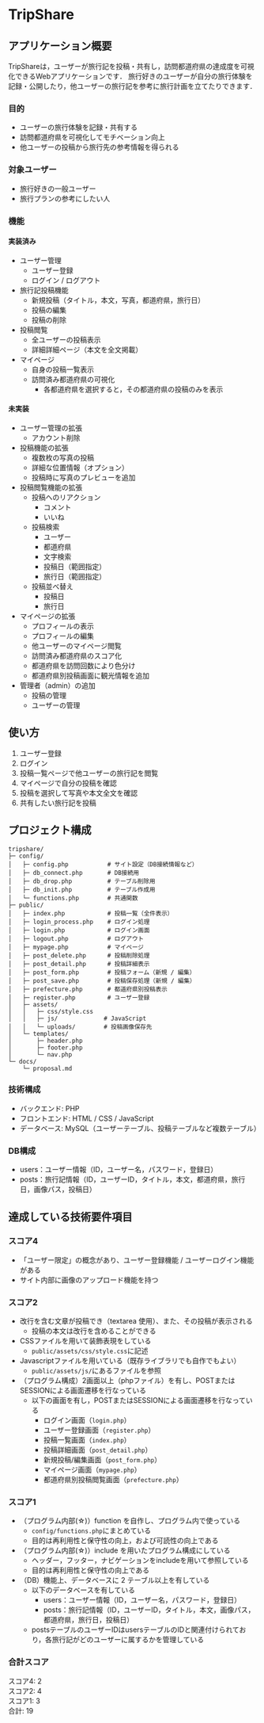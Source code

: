 # TripShare
## アプリケーション概要
TripShareは，ユーザーが旅行記を投稿・共有し，訪問都道府県の達成度を可視化できるWebアプリケーションです． 
旅行好きのユーザーが自分の旅行体験を記録・公開したり，他ユーザーの旅行記を参考に旅行計画を立てたりできます．  

### 目的
- ユーザーの旅行体験を記録・共有する
- 訪問都道府県を可視化してモチベーション向上
- 他ユーザーの投稿から旅行先の参考情報を得られる

### 対象ユーザー
- 旅行好きの一般ユーザー
- 旅行プランの参考にしたい人

### 機能
#### 実装済み
- ユーザー管理
    - ユーザー登録
    - ログイン / ログアウト
- 旅行記投稿機能
    - 新規投稿（タイトル，本文，写真，都道府県，旅行日）
    - 投稿の編集
    - 投稿の削除
- 投稿閲覧
    - 全ユーザーの投稿表示
    - 詳細詳細ページ（本文を全文掲載）
- マイページ
    - 自身の投稿一覧表示
    - 訪問済み都道府県の可視化
        - 各都道府県を選択すると，その都道府県の投稿のみを表示
#### 未実装
- ユーザー管理の拡張
  - アカウント削除
- 投稿機能の拡張
    - 複数枚の写真の投稿
    - 詳細な位置情報（オプション）
    - 投稿時に写真のプレビューを追加
- 投稿閲覧機能の拡張
    - 投稿へのリアクション
        - コメント
        - いいね
    - 投稿検索
        - ユーザー
        - 都道府県
        - 文字検索
        - 投稿日（範囲指定）
        - 旅行日（範囲指定）
    - 投稿並べ替え
        - 投稿日
        - 旅行日
- マイページの拡張
    - プロフィールの表示
    - プロフィールの編集
    - 他ユーザーのマイページ閲覧
    - 訪問済み都道府県のスコア化
    - 都道府県を訪問回数により色分け
    - 都道府県別投稿画面に観光情報を追加
- 管理者（admin）の追加
    - 投稿の管理
    - ユーザーの管理

## 使い方
1. ユーザー登録
2. ログイン
3. 投稿一覧ページで他ユーザーの旅行記を閲覧
4. マイページで自分の投稿を確認
5. 投稿を選択して写真や本文全文を確認
6. 共有したい旅行記を投稿

## プロジェクト構成
```
tripshare/
├─ config/
│   ├─ config.php           # サイト設定（DB接続情報など）
│   ├─ db_connect.php       # DB接続用
│   ├─ db_drop.php          # テーブル削除用
│   ├─ db_init.php          # テーブル作成用
│   └─ functions.php        # 共通関数
├─ public/
│   ├─ index.php            # 投稿一覧（全件表示）
│   ├─ login_process.php    # ログイン処理
│   ├─ login.php            # ログイン画面
│   ├─ logout.php           # ログアウト
│   ├─ mypage.php           # マイページ
│   ├─ post_delete.php      # 投稿削除処理
│   ├─ post_detail.php      # 投稿詳細表示
│   ├─ post_form.php        # 投稿フォーム（新規 / 編集）
│   ├─ post_save.php        # 投稿保存処理（新規 / 編集）
│   ├─ prefecture.php       # 都道府県別投稿表示
│   ├─ register.php         # ユーザー登録
│   ├─ assets/
│   │   ├─ css/style.css
│   │   ├─ js/             # JavaScript
│   │   └─ uploads/        # 投稿画像保存先
│   └─ templates/
│       ├─ header.php
│       ├─ footer.php
│       └─ nav.php
└─ docs/
    └─ proposal.md
```

### 技術構成
- バックエンド: PHP
- フロントエンド: HTML / CSS / JavaScript
- データベース: MySQL（ユーザーテーブル、投稿テーブルなど複数テーブル）

### DB構成
- users：ユーザー情報（ID，ユーザー名，パスワード，登録日）
- posts：旅行記情報（ID，ユーザーID，タイトル，本文，都道府県，旅行日，画像パス，投稿日）

## 達成している技術要件項目
### スコア4
- 「ユーザー限定」の概念があり、ユーザー登録機能 / ユーザーログイン機能がある
- サイト内部に画像のアップロード機能を持つ
### スコア2
- 改行を含む文章が投稿でき（textarea 使用）、また、その投稿が表示される
    - 投稿の本文は改行を含めることができる
- CSSファイルを用いて装飾表現をしている
    - `public/assets/css/style.css`に記述
- Javascriptファイルを用いている（既存ライブラリでも自作でもよい）
    - `public/assets/js/`にあるファイルを参照
- （プログラム構成）2画面以上（phpファイル）を有し、POSTまたはSESSIONによる画面遷移を行なっている
    - 以下の画面を有し，POSTまたはSESSIONによる画面遷移を行なっている
        - ログイン画面（`login.php`）
        - ユーザー登録画面（`register.php`）
        - 投稿一覧画面（`index.php`）
        - 投稿詳細画面（`post_detail.php`）
        - 新規投稿/編集画面（`post_form.php`）
        - マイページ画面（`mypage.php`）
        - 都道府県別投稿閲覧画面（`prefecture.php`）
### スコア1
- （プログラム内部(☆)）function を自作し、プログラム内で使っている
    - `config/functions.php`にまとめている
    - 目的は再利用性と保守性の向上，および可読性の向上である
- （プログラム内部(☆)）include を用いたプログラム構成にしている
    - ヘッダー，フッター，ナビゲーションをincludeを用いて参照している
    - 目的は再利用性と保守性の向上である
- （DB）機能上、データベースに 2 テーブル以上を有している
    - 以下のデータベースを有している
        - users：ユーザー情報（ID，ユーザー名，パスワード，登録日）
        - posts：旅行記情報（ID，ユーザーID，タイトル，本文，画像パス，都道府県，旅行日，投稿日）
    - postsテーブルのユーザーIDはusersテーブルのIDと関連付けられており，各旅行記がどのユーザーに属するかを管理している
### 合計スコア
スコア4: 2  
スコア2: 4  
スコア1: 3  
合計: 19
